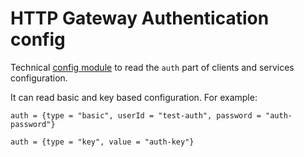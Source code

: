 HTTP Gateway Authentication config
==================================
Technical [config module](../config/) to read the `auth` part of clients and services configuration.

It can read basic and key based configuration.
For example:
```hocon
auth = {type = "basic", userId = "test-auth", password = "auth-password"}
```

```hocon
auth = {type = "key", value = "auth-key"}
```
